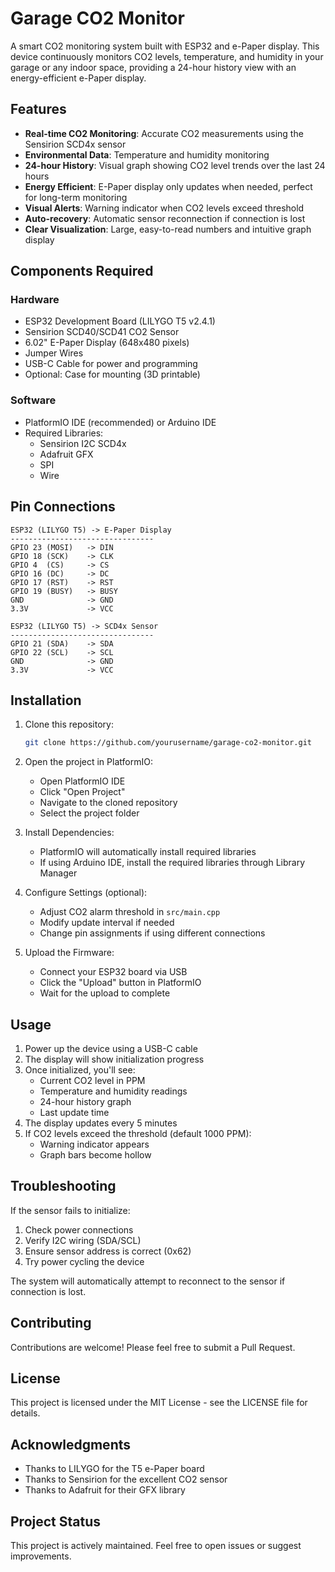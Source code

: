 # Garage CO2 Monitor

A smart CO2 monitoring system built with ESP32 and e-Paper display. This device continuously monitors CO2 levels, temperature, and humidity in your garage or any indoor space, providing a 24-hour history view with an energy-efficient e-Paper display.

## Features

- **Real-time CO2 Monitoring**: Accurate CO2 measurements using the Sensirion SCD4x sensor
- **Environmental Data**: Temperature and humidity monitoring
- **24-hour History**: Visual graph showing CO2 level trends over the last 24 hours
- **Energy Efficient**: E-Paper display only updates when needed, perfect for long-term monitoring
- **Visual Alerts**: Warning indicator when CO2 levels exceed threshold
- **Auto-recovery**: Automatic sensor reconnection if connection is lost
- **Clear Visualization**: Large, easy-to-read numbers and intuitive graph display

## Components Required

### Hardware
- ESP32 Development Board (LILYGO T5 v2.4.1)
- Sensirion SCD40/SCD41 CO2 Sensor
- 6.02" E-Paper Display (648x480 pixels)
- Jumper Wires
- USB-C Cable for power and programming
- Optional: Case for mounting (3D printable)

### Software
- PlatformIO IDE (recommended) or Arduino IDE
- Required Libraries:
  - Sensirion I2C SCD4x
  - Adafruit GFX
  - SPI
  - Wire

## Pin Connections

```
ESP32 (LILYGO T5) -> E-Paper Display
--------------------------------
GPIO 23 (MOSI)   -> DIN
GPIO 18 (SCK)    -> CLK
GPIO 4  (CS)     -> CS
GPIO 16 (DC)     -> DC
GPIO 17 (RST)    -> RST
GPIO 19 (BUSY)   -> BUSY
GND              -> GND
3.3V             -> VCC

ESP32 (LILYGO T5) -> SCD4x Sensor
--------------------------------
GPIO 21 (SDA)    -> SDA
GPIO 22 (SCL)    -> SCL
GND              -> GND
3.3V             -> VCC
```

## Installation

1. Clone this repository:
   ```bash
   git clone https://github.com/yourusername/garage-co2-monitor.git
   ```

2. Open the project in PlatformIO:
   - Open PlatformIO IDE
   - Click "Open Project"
   - Navigate to the cloned repository
   - Select the project folder

3. Install Dependencies:
   - PlatformIO will automatically install required libraries
   - If using Arduino IDE, install the required libraries through Library Manager

4. Configure Settings (optional):
   - Adjust CO2 alarm threshold in `src/main.cpp`
   - Modify update interval if needed
   - Change pin assignments if using different connections

5. Upload the Firmware:
   - Connect your ESP32 board via USB
   - Click the "Upload" button in PlatformIO
   - Wait for the upload to complete

## Usage

1. Power up the device using a USB-C cable
2. The display will show initialization progress
3. Once initialized, you'll see:
   - Current CO2 level in PPM
   - Temperature and humidity readings
   - 24-hour history graph
   - Last update time
4. The display updates every 5 minutes
5. If CO2 levels exceed the threshold (default 1000 PPM):
   - Warning indicator appears
   - Graph bars become hollow

## Troubleshooting

If the sensor fails to initialize:
1. Check power connections
2. Verify I2C wiring (SDA/SCL)
3. Ensure sensor address is correct (0x62)
4. Try power cycling the device

The system will automatically attempt to reconnect to the sensor if connection is lost.

## Contributing

Contributions are welcome! Please feel free to submit a Pull Request.

## License

This project is licensed under the MIT License - see the LICENSE file for details.

## Acknowledgments

- Thanks to LILYGO for the T5 e-Paper board
- Thanks to Sensirion for the excellent CO2 sensor
- Thanks to Adafruit for their GFX library

## Project Status

This project is actively maintained. Feel free to open issues or suggest improvements. 
